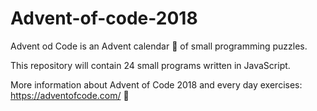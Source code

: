 # Advent-of-code-2018
Advent od Code is an Advent calendar :christmas_tree: of small programming puzzles.

This repository will contain 24 small programs written in JavaScript. 


More information about Advent of Code 2018 and every day exercises: https://adventofcode.com/ :santa:
